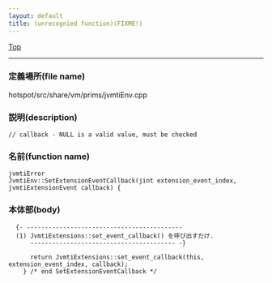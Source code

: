 ```yaml
---
layout: default
title: (unrecognied function)(FIXME!)
---
```

[Top](../index.html)

--- 
### 定義場所(file name)
hotspot/src/share/vm/prims/jvmtiEnv.cpp
### 説明(description)

```
// callback - NULL is a valid value, must be checked
```

### 名前(function name)
```
jvmtiError
JvmtiEnv::SetExtensionEventCallback(jint extension_event_index, jvmtiExtensionEvent callback) {
```

### 本体部(body)
```
  {- -------------------------------------------
  (1) JvmtiExtensions::set_event_callback() を呼び出すだけ.
      ---------------------------------------- -}

	  return JvmtiExtensions::set_event_callback(this, extension_event_index, callback);
	} /* end SetExtensionEventCallback */
	
```


